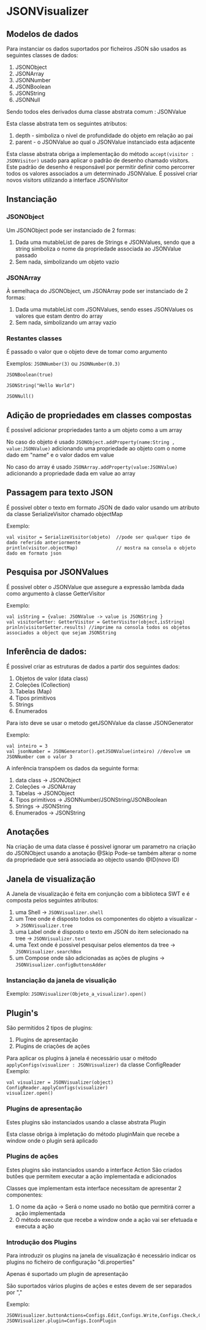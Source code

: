 # JSONVisualizer


## Modelos de dados

Para instanciar os dados suportados por ficheiros JSON são usados as seguintes classes de dados:

1. JSONObject
2. JSONArray
3. JSONNumber
4. JSONBoolean
5. JSONString
6. JSONNull

Sendo todos eles derivados duma classe abstrata comum : JSONValue 

Esta classe abstrata tem os seguintes atributos: 
1. depth - simboliza o nivel de profundidade do objeto em relação ao pai
2. parent - o JSONValue ao qual o JSONValue instanciado esta adjacente

Esta classe abstrata obriga a implementação do método `accept(visitor : JSONVisitor)` usado para aplicar o padrão de desenho chamado visitors.
Este padrão de desenho é responsável por permitir definir como percorrer todos os valores associados a um determinado JSONValue.
É possivel criar novos visitors utilizando a interface JSONVisitor


## Instanciação

### JSONObject

Um JSONObject pode ser instanciado de 2 formas:
1. Dada uma mutableList de pares de Strings e JSONValues, sendo que a string simboliza o nome da propriedade associada ao JSONValue passado
2. Sem nada, simbolizando um objeto vazio


### JSONArray

À semelhaça do JSONObject, um JSONArray pode ser instanciado de 2 formas:
1. Dada uma mutableList com JSONValues, sendo esses JSONValues os valores que estam dentro do array
2. Sem nada, simbolizando um array vazio


### Restantes classes

É passado o valor que o objeto deve de tomar como argumento

Exemplos: 
`JSONNumber(3)` ou `JSONNumber(0.3)`

`JSONBoolean(true)`

`JSONString("Hello World")`

`JSONNull()`


## Adição de propriedades em classes compostas

É possivel adicionar propriedades tanto a um objeto como a um array

No caso do objeto é usado `JSONObject.addProperty(name:String , value:JSONValue)` adicionando uma propriedade ao objeto com o nome dado em "name" e o valor dados em value

No caso do array é usado `JSONArray.addProperty(value:JSONValue)` adicionando a propriedade dada em value ao array


## Passagem para texto JSON

É possivel obter o texto em formato JSON de dado valor usando um atributo da classe SerializeVisitor chamado objectMap

Exemplo:
```
val visitor = SerializeVisitor(objeto)  //pode ser qualquer tipo de dado referido anteriormente
println(visitor.objectMap)              // mostra na consola o objeto dado em formato json
```


## Pesquisa por JSONValues

É possivel obter o JSONValue que assegure a expressão lambda dada como argumento à classe GetterVisitor

Exemplo:
```
val isString = {value: JSONValue -> value is JSONString }
val visitorGetter: GetterVisitor = GetterVisitor(object,isString)
prinln(visitorGetter.results) //imprime na consola todos os objetos associados a object que sejam JSONString
```

## Inferência de dados:

É possivel criar as estruturas de dados a partir dos seguintes dados:
1. Objetos de valor (data class)
2. Coleções (Collection)
3. Tabelas (Map)
4. Tipos primitivos
5. Strings
6. Enumerados

Para isto deve se usar o metodo getJSONValue da classe JSONGenerator

Exemplo:
```
val inteiro = 3
val jsonNumber = JSONGenerator().getJSONValue(inteiro) //devolve um JSONNumber com o valor 3
```
A inferência transpõem os dados da seguinte forma:
1. data class -> JSONObject
2. Coleções -> JSONArray
3. Tabelas -> JSONObject
4. Tipos primitivos -> JSONNumber/JSONString/JSONBoolean
5. Strings -> JSONString
6. Enumerados -> JSONString


## Anotações

Na criação de uma data classe é possivel ignorar um parametro na criação do JSONObject usando a anotação @Skip
Pode-se também alterar o nome da propriedade que será associada ao objecto usando @ID(novo ID)


## Janela de visualização 

A Janela de visualização é feita em conjunção com a biblioteca SWT e é composta pelos seguintes atributos:

1. uma Shell -> `JSONVisualizer.shell`
2. um Tree onde é disposto todos os componentes do objeto a visualizar -> `JSONVisualizer.tree`
3. uma Label onde é disposto o texto em JSON do item selecionado na tree -> `JSONVisualizer.text`
4. uma Text onde é possivel pesquisar pelos elementos da tree -> `JSONVisualizer.searchBox`
5. um Compose onde são adicionadas as ações de plugins -> `JSONVisualizer.configButtonsAdder`


### Instanciação da janela de visualição

Exemplo: `JSONVisualizer(Objeto_a_visualizar).open()`


## Plugin's

São permitidos 2 tipos de plugins:

1. Plugins de apresentação
2. Plugins de criações de ações

Para aplicar os plugins à janela é necessário usar o método `applyConfigs(visualizer : JSONVisualizer)` da classe ConfigReader
Exemplo:

```
val visualizer = JSONVisualizer(object)
ConfigReader.applyConfigs(visualizer)
visualizer.open()
```


### Plugins de apresentação

Estes plugins são instanciados usando a classe abstrata Plugin

Esta classe obriga à impletação do método pluginMain que recebe a window onde o plugin será aplicado


### Plugins de ações

Estes plugins são instanciados usando a interface Action
São criados butões que permitem executar a ação implementada e adicionados 

Classes que implementam esta interface necessitam de apresentar 2 componentes:
1. O nome da ação -> Será o nome usado no botão que permitirá correr a ação implementada
2. O método execute que recebe a window onde a ação vai ser efetuada e executa a ação 


### Introdução dos Plugins

Para introduzir os plugins na janela de visualização é necessário indicar os plugins no ficheiro de configuração "di.properties"

Apenas é suportado um plugin de apresentação

São suportados vários plugins de ações e estes devem de ser separados por ","

Exemplo:
```
JSONVisualizer.buttonActions=Configs.Edit,Configs.Write,Configs.Check,Configs.AddProperty,Configs.DeleteProperty
JSONVisualizer.plugin=Configs.IconPlugin
```
